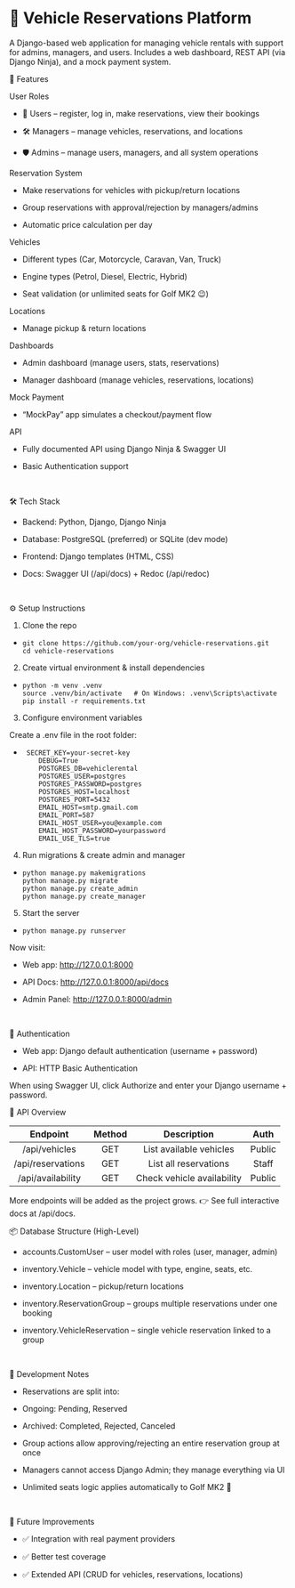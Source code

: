 # 🚗 Vehicle Reservations Platform

A Django-based web application for managing vehicle rentals with support for admins, managers, and users.
Includes a web dashboard, REST API (via Django Ninja), and a mock payment system.
<br />


📖 Features

User Roles

* 👤 Users – register, log in, make reservations, view their bookings

* 🛠 Managers – manage vehicles, reservations, and locations

* 🛡 Admins – manage users, managers, and all system operations

Reservation System

* Make reservations for vehicles with pickup/return locations

* Group reservations with approval/rejection by managers/admins

* Automatic price calculation per day

Vehicles

* Different types (Car, Motorcycle, Caravan, Van, Truck)

* Engine types (Petrol, Diesel, Electric, Hybrid)

* Seat validation (or unlimited seats for Golf MK2 😉)

Locations

* Manage pickup & return locations

Dashboards

* Admin dashboard (manage users, stats, reservations)

* Manager dashboard (manage vehicles, reservations, locations)

Mock Payment

* “MockPay” app simulates a checkout/payment flow

API

* Fully documented API using Django Ninja & Swagger UI

* Basic Authentication support
<br />


🛠 Tech Stack

* Backend: Python, Django, Django Ninja

* Database: PostgreSQL (preferred) or SQLite (dev mode)

* Frontend: Django templates (HTML, CSS)

* Docs: Swagger UI (/api/docs) + Redoc (/api/redoc)
<br />


⚙️ Setup Instructions
1. Clone the repo
*     git clone https://github.com/your-org/vehicle-reservations.git
      cd vehicle-reservations
2. Create virtual environment & install dependencies
*     python -m venv .venv
      source .venv/bin/activate   # On Windows: .venv\Scripts\activate
      pip install -r requirements.txt
3. Configure environment variables

Create a .env file in the root folder:

*      SECRET_KEY=your-secret-key
          DEBUG=True
          POSTGRES_DB=vehiclerental
          POSTGRES_USER=postgres
          POSTGRES_PASSWORD=postgres
          POSTGRES_HOST=localhost
          POSTGRES_PORT=5432
          EMAIL_HOST=smtp.gmail.com
          EMAIL_PORT=587
          EMAIL_HOST_USER=you@example.com
          EMAIL_HOST_PASSWORD=yourpassword
          EMAIL_USE_TLS=true
4. Run migrations & create admin and manager
*     python manage.py makemigrations
      python manage.py migrate
      python manage.py create_admin
      python manage.py create_manager
5. Start the server
*     python manage.py runserver 

Now visit:

* Web app: http://127.0.0.1:8000

* API Docs: http://127.0.0.1:8000/api/docs

* Admin Panel: http://127.0.0.1:8000/admin
<br />


🔑 Authentication

* Web app: Django default authentication (username + password)

* API: HTTP Basic Authentication

When using Swagger UI, click Authorize and enter your Django username + password.
<br />


📡 API Overview

| Endpoint          | Method | Description                  |  Auth   |
| :---:             | :---:  | :---:                        | :---:   |
| /api/vehicles     | GET    | List available vehicles      | Public  |
| /api/reservations | GET    | List all reservations        | Staff   |
| /api/availability | GET    | Check vehicle availability   | Public  |

More endpoints will be added as the project grows.
👉 See full interactive docs at /api/docs.
<br />


📦 Database Structure (High-Level)

* accounts.CustomUser – user model with roles (user, manager, admin)

* inventory.Vehicle – vehicle model with type, engine, seats, etc.

* inventory.Location – pickup/return locations

* inventory.ReservationGroup – groups multiple reservations under one booking

* inventory.VehicleReservation – single vehicle reservation linked to a group
<br />


📝 Development Notes

* Reservations are split into:

*  Ongoing: Pending, Reserved

*  Archived: Completed, Rejected, Canceled

* Group actions allow approving/rejecting an entire reservation group at once

* Managers cannot access Django Admin; they manage everything via UI

* Unlimited seats logic applies automatically to Golf MK2 🚙
<br />


🚀 Future Improvements

* ✅ Integration with real payment providers

* ✅ Better test coverage

* ✅ Extended API (CRUD for vehicles, reservations, locations)
